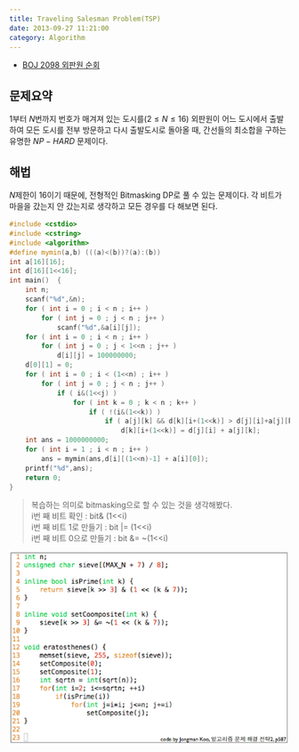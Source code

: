 ```yaml
---
title: Traveling Salesman Problem(TSP)
date: 2013-09-27 11:21:00
category: Algorithm
---
```


* [BOJ 2098 외판원 순회](http://acmicpc.net/problem/2098)

## 문제요약

$1$부터 $N$번까지 번호가 매겨져 있는 도시를$(2\leq{}N\leq{}16)$ 외판원이 어느 도시에서 출발하여 모든 도시를 전부 방문하고 다시 출발도시로 돌아올 때, 간선들의 최소합을 구하는 유명한 $NP-HARD$ 문제이다.

## 해법

$N$제한이 16이기 때문에, 전형적인 Bitmasking DP로 풀 수 있는 문제이다. 각 비트가 마을을 갔는지 안 갔는지로 생각하고 모든 경우를 다 해보면 된다. 


```cpp
#include <cstdio>
#include <cstring>
#include <algorithm>
#define mymin(a,b) (((a)<(b))?(a):(b))
int a[16][16];
int d[16][1<<16];
int main()  {
    int n;
    scanf("%d",&n);
    for ( int i = 0 ; i < n ; i++ )
        for ( int j = 0 ; j < n ; j++ )
            scanf("%d",&a[i][j]);
    for ( int i = 0 ; i < n ; i++ )
        for ( int j = 0 ; j < 1<<n ; j++ )
            d[i][j] = 100000000;
    d[0][1] = 0;
    for ( int i = 0 ; i < (1<<n) ; i++ )
        for ( int j = 0 ; j < n ; j++ )
            if ( i&(1<<j) )
                for ( int k = 0 ; k < n ; k++ )
                    if ( !(i&(1<<k)) )
                        if ( a[j][k] && d[k][i+(1<<k)] > d[j][i]+a[j][k] )
                            d[k][i+(1<<k)] = d[j][i] + a[j][k];
    int ans = 1000000000;
    for ( int i = 1 ; i < n ; i++ )
        ans = mymin(ans,d[i][(1<<n)-1] + a[i][0]);
    printf("%d",ans);
    return 0;
}
```

> 복습하는 의미로 bitmasking으로 할 수 있는 것을 생각해봤다.<br>
i번 째 비트 확인 : bit& (1<<i)<br>
i번 째 비트 1로 만들기 : bit |= (1<<i)<br>
i번 째 비트 0으로 만들기 : bit &= ~(1<<i)

![p2098](../images/p2098.png)